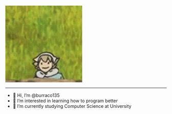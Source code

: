 ![Hi](atragif.gif)

-------------

- 👋 Hi, I’m @burraco135
- 👀 I’m interested in learning how to program better
- 🌱 I’m currently studying Computer Science at University

<!---
burraco135/burraco135 is a ✨ special ✨ repository because its `README.md` (this file) appears on your GitHub profile.
You can click the Preview link to take a look at your changes.
--->
